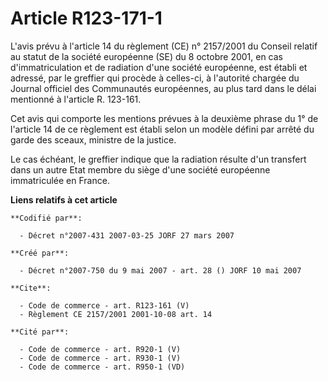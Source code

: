 # Article R123-171-1

L'avis prévu à l'article 14 du règlement (CE) n° 2157/2001 du Conseil relatif au statut de la société européenne (SE) du 8
octobre 2001, en cas d'immatriculation et de radiation d'une société européenne, est établi et adressé, par le greffier qui
procède à celles-ci, à l'autorité chargée du Journal officiel des Communautés européennes, au plus tard dans le délai
mentionné à l'article R. 123-161. 

Cet avis qui comporte les mentions prévues à la deuxième phrase du 1° de l'article 14 de ce règlement est établi selon un
modèle défini par arrêté du garde des sceaux, ministre de la justice. 

Le cas échéant, le greffier indique que la radiation résulte d'un transfert dans un autre Etat membre du siège d'une société
européenne immatriculée en France.

**Liens relatifs à cet article**

	**Codifié par**:

	  - Décret n°2007-431 2007-03-25 JORF 27 mars 2007

	**Créé par**:

	  - Décret n°2007-750 du 9 mai 2007 - art. 28 () JORF 10 mai 2007

	**Cite**:

	  - Code de commerce - art. R123-161 (V)
	  - Règlement CE 2157/2001 2001-10-08 art. 14

	**Cité par**:

	  - Code de commerce - art. R920-1 (V)
	  - Code de commerce - art. R930-1 (V)
	  - Code de commerce - art. R950-1 (VD)
